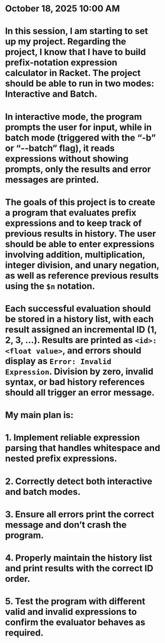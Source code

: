 # October 18, 2025 10:00 AM

# In this session, I am starting to set up my project. Regarding the project, I know that I have to build prefix-notation expression calculator in Racket. The project should be able to run in two modes: Interactive and Batch.
# In interactive mode, the program prompts the user for input, while in batch mode (triggered with the “-b” or “--batch” flag), it reads expressions without showing prompts, only the results and error messages are printed.
# The goals of this project is to create a program that evaluates prefix expressions and to keep track of previous results in history. The user should be able to enter expressions involving addition, multiplication, integer division, and unary negation, as well as reference previous results using the `$n` notation.
# Each successful evaluation should be stored in a history list, with each result assigned an incremental ID (1, 2, 3, …). Results are printed as `<id>: <float value>`, and errors should display as `Error: Invalid Expression`. Division by zero, invalid syntax, or bad history references should all trigger an error message.
# My main plan is:
  # 1. Implement reliable expression parsing that handles whitespace and nested prefix expressions.
  # 2. Correctly detect both interactive and batch modes.
  # 3. Ensure all errors print the correct message and don’t crash the program.
  # 4. Properly maintain the history list and print results with the correct ID order.
  # 5. Test the program with different valid and invalid expressions to confirm the evaluator behaves as required.
